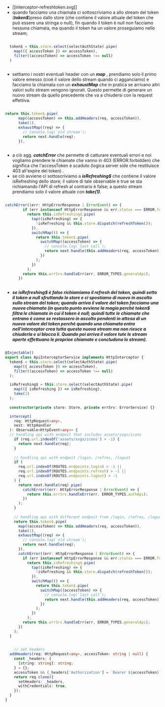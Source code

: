 - [[interceptor-refreshtoken.svg]]
- quando facciamo una chiamata ci sottoscriviamo a allo stream del token (***token$***)preso dallo store (che contiene il valore attuale del token che può essere una stringa o null), fin quando il token è null non facciamo nessuna chiamata, ma quando il token ha un valore proseguiamo nello stream;
``` typescript

  token$ = this.store.select(selectAuthState).pipe(
    map(({ accessToken }) => accessToken),
    filter((accessToken) => accessToken !== null)
  )
  
```
- settiamo i nostri eventuali header con un ***map*** , prendiamo solo il primo valore emesso (cioè il valore dello stream quando ci agganciamo) e facciamo la chiamata con un ***exhaustMap*** che in pratica se arrivano altri valori sullo stream vengono ignorati. Questo permette di generare un nuovo stream da quello precedente che va a chiudersi con la request effettiva.
``` typescript

return this.token$.pipe(
      map((accessToken) => this.addHeaders(req, accessToken)),
      take(1),
      exhaustMap((req) => {
        // console.log(`old stream`);
        return next.handle(req);
      }), 
      
```
- a ciò agg. ***catchError*** che permette di catturare eventuali errori e noi vogliamo prendere le chiamate che vanno in 403 (ERROR.forbidden) che significa che l'accessToken è scaduto (logica server side che restituisce 403 all'expire del token) .
- se ciò avviene ci sottoscriviamo a ***isRefreshing$*** che contiene il valore isRefreshing dello store; il valore di tale observable è true se sta richiamando l'API di refresh al contrario è false; a questo stream prendiamo solo il valore attuale con ***take(1)***.
``` typescript

catchError((err: HttpErrorResponse | ErrorEvent) => {
        if (err instanceof HttpErrorResponse && err.status === ERROR.forbidden)
          return this.isRefreshing$.pipe(
            tap((isRefreshing) => {
              !isRefreshing && this.store.dispatch(refreshToken());
            }),
            switchMap(() => {
              return this.token$.pipe(
                switchMap((accessToken) => {
                  // console.log(`last call`);
                  return next.handle(this.addHeaders(req, accessToken));
                })
              );
            })
          );
        return this.errSrv.handleErr(err, ERROR_TYPES.generalApi);
      })
      
```
- ***se isRefreshing$ è false richiamiamo il refresh del token, quindi setto il token a null sfruttando lo store e ci spostiamo di nuovo in ascolto sullo stream del token; quando arriva il valore del token facciamo una nuova chiamata (in questo punto avviene la magia perchè token$ filtra le chiamate in cui il token è null; quindi tutte le chiamate che entrano è come se restassero in ascolto pendenti in attesa di un nuovo valore del token perchè quando una chiamata entra nell'interceptor crea tutta questa nuova stream ma non riesce a chiuderla e si blocca li. Quando poi arriva il valore tute le stream aperte effettuano le proprioe chiamate e concludono lo stream).***
``` typescript

@Injectable()
export class ApiInterceptorService implements HttpInterceptor {
  token$ = this.store.select(selectAuthState).pipe(
    map(({ accessToken }) => accessToken),
    filter((accessToken) => accessToken !== null)
  );

  isRefreshing$ = this.store.select(selectAuthState).pipe(
    map(({ isRefreshing }) => isRefreshing),
    take(1)
  );
  
  constructor(private store: Store, private errSrv: ErrorService) {}

  intercept(
    req: HttpRequest<any>,
    next: HttpHandler
  ): Observable<HttpEvent<any>> {
  // handling api with endpoit that includes assets/svgs/icons
    if (req.url.indexOf('assets/svgs/icons') > -1) {
      return next.handle(req);
    }
    
    // handling api with endpoit /login, /refres, /loguot
    if (
      req.url.indexOf(ROUTES.endpoints.login) > -1 ||
      req.url.indexOf(ROUTES.endpoints.refresh) > -1 ||
      req.url.indexOf(ROUTES.endpoints.logout) > -1
    ) {
      return next.handle(req).pipe(
        catchError((err: HttpErrorResponse | ErrorEvent) => {
          return this.errSrv.handleErr(err, ERROR_TYPES.authApi);
        })
      );
    }
    
    // handling api with different endpoit from /login, /refres, /loguot
    return this.token$.pipe(
      map((accessToken) => this.addHeaders(req, accessToken)),
      take(1),
      exhaustMap((req) => {
        // console.log(`old stream`);
        return next.handle(req);
      }),
      catchError((err: HttpErrorResponse | ErrorEvent) => {
        if (err instanceof HttpErrorResponse && err.status === ERROR.forbidden)
          return this.isRefreshing$.pipe(
            tap((isRefreshing) => {
              !isRefreshing && this.store.dispatch(refreshToken());
            }),
            switchMap(() => {
              return this.token$.pipe(
                switchMap((accessToken) => {
                  // console.log(`last call`);
                  return next.handle(this.addHeaders(req, accessToken));
                })
              );
            })
          );
        return this.errSrv.handleErr(err, ERROR_TYPES.generalApi);
      })
    );
  }

  
	// set headers
  addHeaders(req: HttpRequest<any>, accessToken: string | null) {
    const _headers: {
      [string: string]: string;
    } = {};
    accessToken && (_headers['Authorization'] = `Bearer ${accessToken}`);
    return req.clone({
      setHeaders: _headers,
      withCredentials: true,
    });
  }
}
      
```